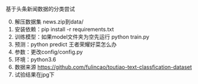 基于头条新闻数据的分类尝试

0. 解压数据集 news.zip到data/
1. 安装依赖：pip install -r requirements.txt
2. 训练模型：如果model文件夹为空先运行 python train.py
3. 预测：python predict 王者荣耀好菜怎么办
4. 参数：更改config/config.py
5. 环境：python3.6
6. 数据来源 https://github.com/fulincao/toutiao-text-classfication-dataset
7. 试验结果在jpg下

